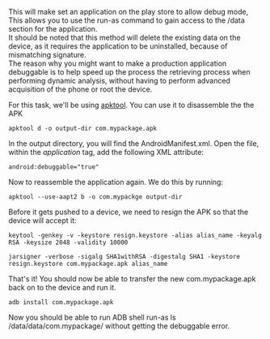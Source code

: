 This will make set an application on the play store to allow debug mode, This allows you to use the run-as command to gain access to the /data section for the application.\
It should be noted that this method will delete the existing data on the device, as it requires the application to be uninstalled, because of mismatching signature.\
The reason why you might want to make a production application debuggable is to help speed up the process the retrieving process when performing dynamic analysis, without having to perform advanced acquisition of the phone or root the device.

For this task, we'll be using [apktool](http://ibotpeaches.github.io/Apktool/). You can use it to disassemble the the APK

```
apktool d -o output-dir com.mypackage.apk
```

In the output directory, you will find the AndroidManifest.xml. Open the file, within the _application_ tag, add the following XML attribute:

```
android:debuggable="true"
```

Now to reassemble the application again. We do this by running:

```
apktool --use-aapt2 b -o com.mypackge output-dir
```

Before it gets pushed to a device, we need to resign the APK so that the device will accept it:

```
keytool -genkey -v -keystore resign.keystore -alias alias_name -keyalg RSA -keysize 2048 -validity 10000
```

```
jarsigner -verbose -sigalg SHA1withRSA -digestalg SHA1 -keystore resign.keystore com.mypackage.apk alias_name
```

That's it! You should now be able to transfer the new com.mypackage.apk back on to the device and run it.

```
adb install com.mypackage.apk
```

Now you should be able to run ADB shell run-as ls /data/data/com.mypackage/ without getting the debuggable error.



